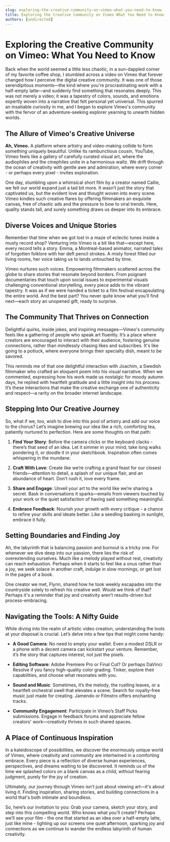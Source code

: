 ```yaml
---
slug: exploring-the-creative-community-on-vimeo-what-you-need-to-know
title: Exploring the Creative Community on Vimeo What You Need to Know
authors: [undirected]
---
```



# Exploring the Creative Community on Vimeo: What You Need to Know

Back when the world seemed a little less chaotic, in a sun-dappled corner of my favorite coffee shop, I stumbled across a video on Vimeo that forever changed how I perceive the digital creative community. It was one of those serendipitous moments—the kind where you're procrastinating work with a half-empty latte—and suddenly find something that resonates deeply. This was not merely a video; it was a tapestry of colors, sounds, and emotions expertly woven into a narrative that felt personal yet universal. This spurred an insatiable curiosity in me, and I began to explore Vimeo's community with the fervor of an adventure-seeking explorer yearning to unearth hidden worlds. 

## The Allure of Vimeo's Creative Universe

**Ah, Vimeo.** A platform where artistry and video-making collide to form something uniquely beautiful. Unlike its rambunctious cousin, YouTube, Vimeo feels like a gallery of carefully curated visual art, where the audiophiles and the cinephiles unite in a harmonious waltz. We drift through the ocean of creativity with gentle awe and admiration, where every corner - or perhaps every pixel - invites exploration.

One day, stumbling upon a whimsical short film by a creator named Callie, we felt our world expand just a tad bit more. It wasn’t just the story that captivated us, but the evident love and thought woven into every scene. Vimeo kindles such creative flares by offering filmmakers an exquisite canvas, free of chaotic ads and the pressure to bow to viral trends. Here, quality stands tall, and surely something draws us deeper into its embrace.

## Diverse Voices and Unique Stories

Remember that time when we got lost in a maze of eclectic tunes inside a musty record shop? Venturing into Vimeo is a bit like that—except here, every record tells a story. Emma, a Montreal-based animator, narrated tales of forgotten folklore with her deft pencil strokes. A misty forest filled our living rooms, her voice taking us to lands untouched by time.

Vimeo nurtures such voices. Empowering filmmakers scattered across the globe to share stories that resonate beyond borders. From poignant documentaries that touch upon social issues to experimental visuals challenging conventional storytelling, every piece adds to the vibrant tapestry. It was as if we were handed a ticket to a film festival encapsulating the entire world. And the best part? You never quite know what you’ll find next—each story an unopened gift, ready to surprise.

## The Community That Thrives on Connection

Delightful quirks, inside jokes, and inspiring messages—Vimeo's community feels like a gathering of people who speak art fluently. It’s a place where creators are encouraged to interact with their audience, fostering genuine connections, rather than mindlessly chasing likes and subscribes. It's like going to a potluck, where everyone brings their specialty dish, meant to be savored. 

This reminds me of that one delightful interaction with Joachim, a Swedish filmmaker who crafted an eloquent poem into his visual narrative. When we commented, expressing how his work made us nostalgic for moody autumn days, he replied with heartfelt gratitude and a little insight into his process. It’s these interactions that make the creative exchange one of authenticity and respect—a rarity on the broader internet landscape.

## Stepping Into Our Creative Journey

So, what if we, too, wish to dive into this pool of artistry and add our voice to the chorus? Let’s imagine brewing our idea like a rich, comforting tea, patiently nurtured to perfection. Here are some thoughts on that path:

1. **Find Your Story**: Before the camera clicks or the keyboard clacks - there’s that seed of an idea. Let it simmer in your mind, take long walks pondering it, or doodle it in your sketchbook. Inspiration often comes whispering in the mundane.

2. **Craft With Love**: Create like we’re crafting a grand feast for our closest friends—attention to detail, a splash of our unique flair, and an abundance of heart. Don’t rush it, love every frame.

3. **Share and Engage**: Unveil your art to the world like we’re sharing a secret. Bask in conversations it sparks—emails from viewers touched by your work or the quiet satisfaction of having said something meaningful.

4. **Embrace Feedback**: Nourish your growth with every critique - a chance to refine your skills and ideate better. Like a seedling basking in sunlight, embrace it fully.

## Setting Boundaries and Finding Joy

Ah, the labyrinth that is balancing passion and burnout is a tricky one. For whenever we dive deep into our passion, there lies the risk of overextending ourselves. Much like a melody played without rest, creativity can reach exhaustion. Perhaps when it starts to feel like a onus rather than a joy, we seek solace in another craft, indulge in slow mornings, or get lost in the pages of a book.

One creator we met, Flynn, shared how he took weekly escapades into the countryside solely to refresh his creative well. Would we think of that? Perhaps it's a reminder that joy and creativity aren’t results-driven but process-embracing.

## Navigating the Tools: A Nifty Guide

While diving into the realm of artistic video creation, understanding the tools at your disposal is crucial. Let’s delve into a few tips that might come handy:

- **A Good Camera**: No need to empty your wallet. Even a modest DSLR or a phone with a decent camera can kickstart your venture. Remember, it’s the story that captures interest, not just the pixels.

- **Editing Software**: Adobe Premiere Pro or Final Cut? Or perhaps DaVinci Resolve if you fancy high-quality color grading. Tinker, explore their capabilities, and choose what resonates with you.

- **Sound and Music**: Sometimes, it’s the melody, the rustling leaves, or a heartfelt orchestral swell that elevates a scene. Search for royalty-free music just made for creating. Jamendo or Filmstro offers enchanting tracks.

- **Community Engagement**: Participate in Vimeo’s Staff Picks submissions. Engage in feedback forums and appreciate fellow creators' work—creativity thrives in such shared spaces.

## A Place of Continuous Inspiration

In a kaleidoscope of possibilities, we discover the enormously unique world of Vimeo, where creativity and community are intertwined in a comforting embrace. Every piece is a reflection of diverse human experiences, perspectives, and dreams waiting to be discovered. It reminds us of the time we splashed colors on a blank canvas as a child, without fearing judgment, purely for the joy of creation.

Ultimately, our journey through Vimeo isn't just about viewing art—it's about living it. Finding inspiration, sharing stories, and building connections in a world that's both intimate and boundless.

So, here’s our invitation to you: Grab your camera, sketch your story, and step into this compelling world. Who knows what you'll create? Perhaps we’ll see your film - the one that started as an idea over a half-empty latte, just like mine - lighting up our screens one quiet afternoon, sparking joy and connections as we continue to wander the endless labyrinth of human creativity.